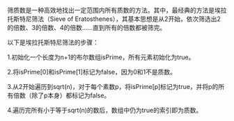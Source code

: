筛质数是一种高效地找出一定范围内所有质数的方法。其中，最经典的方法是埃拉托斯特尼筛法（Sieve of Eratosthenes），其基本思想是从2开始，依次筛选出2的倍数、3的倍数、4的倍数……直到所有的倍数都被筛完。

以下是埃拉托斯特尼筛法的步骤：

1.初始化一个长度为n+1的布尔数组isPrime，所有元素初始化为true。

2.将isPrime[0]和isPrime[1]标记为false，因为0和1不是质数。

3.从2开始遍历到sqrt(n)，对于每个素数p，将isPrime[p]标记为true，并将p的所有倍数（除了p本身）都标记为false。

4.遍历完所有小于等于sqrt(n)的数后，数组中仍为true的索引即为质数。